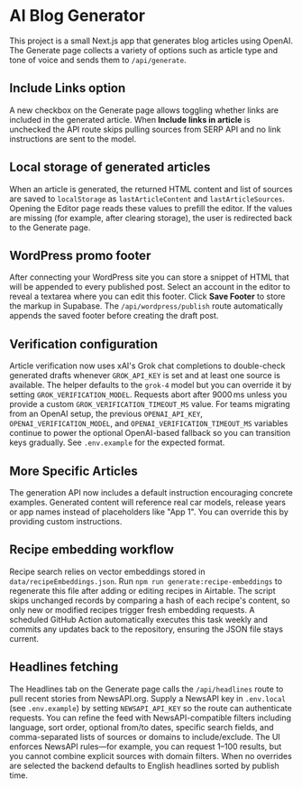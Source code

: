 # AI Blog Generator

This project is a small Next.js app that generates blog articles using OpenAI.
The Generate page collects a variety of options such as article type and tone of
voice and sends them to `/api/generate`.

## Include Links option

A new checkbox on the Generate page allows toggling whether links are included in
the generated article. When **Include links in article** is unchecked the API
route skips pulling sources from SERP API and no link instructions are sent to
the model.

## Local storage of generated articles

When an article is generated, the returned HTML content and list of sources are
saved to `localStorage` as `lastArticleContent` and `lastArticleSources`.
Opening the Editor page reads these values to prefill the editor. If the values
are missing (for example, after clearing storage), the user is redirected back
to the Generate page.

## WordPress promo footer

After connecting your WordPress site you can store a snippet of HTML that will
be appended to every published post. Select an account in the editor to reveal a
textarea where you can edit this footer. Click **Save Footer** to store the
markup in Supabase. The `/api/wordpress/publish` route automatically appends the
saved footer before creating the draft post.

## Verification configuration

Article verification now uses xAI's Grok chat completions to double-check
generated drafts whenever `GROK_API_KEY` is set and at least one source is
available. The helper defaults to the `grok-4` model but you can override it by
setting `GROK_VERIFICATION_MODEL`. Requests abort after 9000 ms unless you
provide a custom `GROK_VERIFICATION_TIMEOUT_MS` value. For teams migrating from
an OpenAI setup, the previous `OPENAI_API_KEY`, `OPENAI_VERIFICATION_MODEL`, and
`OPENAI_VERIFICATION_TIMEOUT_MS` variables continue to power the optional
OpenAI-based fallback so you can transition keys gradually. See `.env.example`
for the expected format.

## More Specific Articles

The generation API now includes a default instruction encouraging concrete
examples. Generated content will reference real car models, release years or app
names instead of placeholders like "App 1". You can override this by providing
custom instructions.

## Recipe embedding workflow

Recipe search relies on vector embeddings stored in `data/recipeEmbeddings.json`.
Run `npm run generate:recipe-embeddings` to regenerate this file after adding or
editing recipes in Airtable. The script skips unchanged records by comparing a
hash of each recipe's content, so only new or modified recipes trigger fresh
embedding requests. A scheduled GitHub Action automatically executes this task
weekly and commits any updates back to the repository, ensuring the JSON file
stays current.

## Headlines fetching

The Headlines tab on the Generate page calls the `/api/headlines` route to pull
recent stories from NewsAPI.org. Supply a NewsAPI key in `.env.local` (see
`.env.example`) by setting `NEWSAPI_API_KEY` so the route can authenticate
requests. You can refine the feed with NewsAPI-compatible filters including
language, sort order, optional from/to dates, specific search fields, and
comma-separated lists of sources or domains to include/exclude. The UI enforces
NewsAPI rules—for example, you can request 1–100 results, but you cannot combine
explicit sources with domain filters. When no overrides are selected the backend
defaults to English headlines sorted by publish time.
